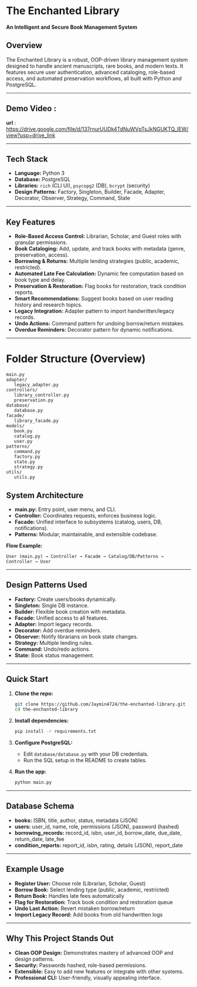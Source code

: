 # The Enchanted Library

**An Intelligent and Secure Book Management System**

## Overview

The Enchanted Library is a robust, OOP-driven library management system designed to handle ancient manuscripts, rare books, and modern texts. It features secure user authentication, advanced cataloging, role-based access, and automated preservation workflows, all built with Python and PostgreSQL.

---

## Demo Video :

**url** : https://drive.google.com/file/d/137rnurUUDk4TdNuWVpTsJkNGUKTQ_IEW/view?usp=drive_link

---

## Tech Stack

- **Language:** Python 3
- **Database:** PostgreSQL
- **Libraries:** `rich` (CLI UI), `psycopg2` (DB), `bcrypt` (security)
- **Design Patterns:** Factory, Singleton, Builder, Facade, Adapter, Decorator, Observer, Strategy, Command, State

---

## Key Features

- **Role-Based Access Control:** Librarian, Scholar, and Guest roles with granular permissions.
- **Book Cataloging:** Add, update, and track books with metadata (genre, preservation, access).
- **Borrowing & Returns:** Multiple lending strategies (public, academic, restricted).
- **Automated Late Fee Calculation:** Dynamic fee computation based on book type and delay.
- **Preservation & Restoration:** Flag books for restoration, track condition reports.
- **Smart Recommendations:** Suggest books based on user reading history and research topics.
- **Legacy Integration:** Adapter pattern to import handwritten/legacy records.
- **Undo Actions:** Command pattern for undoing borrow/return mistakes.
- **Overdue Reminders:** Decorator pattern for dynamic notifications.

---

# Folder Structure (Overview)

```
main.py
adapter/
   legacy_adapter.py
controllers/
   library_controller.py
   preservation.py
database/
   database.py
facade/
   library_facade.py
models/
   book.py
   catalog.py
   user.py
patterns/
   command.py
   factory.py
   state.py
   strategy.py
utils/
   utils.py
```

## System Architecture

- **main.py:** Entry point, user menu, and CLI.
- **Controller:** Coordinates requests, enforces business logic.
- **Facade:** Unified interface to subsystems (catalog, users, DB, notifications).
- **Patterns:** Modular, maintainable, and extensible codebase.

**Flow Example:**
```
User (main.py) → Controller → Facade → Catalog/DB/Patterns → Controller → User
```

---

## Design Patterns Used

- **Factory:** Create users/books dynamically.
- **Singleton:** Single DB instance.
- **Builder:** Flexible book creation with metadata.
- **Facade:** Unified access to all features.
- **Adapter:** Import legacy records.
- **Decorator:** Add overdue reminders.
- **Observer:** Notify librarians on book state changes.
- **Strategy:** Multiple lending rules.
- **Command:** Undo/redo actions.
- **State:** Book status management.

---

## Quick Start

1. **Clone the repo:**
   ```sh
   git clone https://github.com/Jaymin4724/the-enchanted-library.git
   cd the-enchanted-library
   ```

2. **Install dependencies:**
   ```sh
   pip install -r requirements.txt
   ```

3. **Configure PostgreSQL:**
   - Edit `database/database.py` with your DB credentials.
   - Run the SQL setup in the README to create tables.

4. **Run the app:**
   ```sh
   python main.py
   ```

---

## Database Schema

- **books:** ISBN, title, author, status, metadata (JSON)
- **users:** user_id, name, role, permissions (JSON), password (hashed)
- **borrowing_records:** record_id, isbn, user_id, borrow_date, due_date, return_date, late_fee
- **condition_reports:** report_id, isbn, rating, details (JSON), report_date

---

## Example Usage

- **Register User:** Choose role (Librarian, Scholar, Guest)
- **Borrow Book:** Select lending type (public, academic, restricted)
- **Return Book:** Handles late fees automatically
- **Flag for Restoration:** Track book condition and restoration queue
- **Undo Last Action:** Revert mistaken borrow/return
- **Import Legacy Record:** Add books from old handwritten logs

---

## Why This Project Stands Out

- **Clean OOP Design:** Demonstrates mastery of advanced OOP and design patterns.
- **Security:** Passwords hashed, role-based permissions.
- **Extensible:** Easy to add new features or integrate with other systems.
- **Professional CLI:** User-friendly, visually appealing interface.
